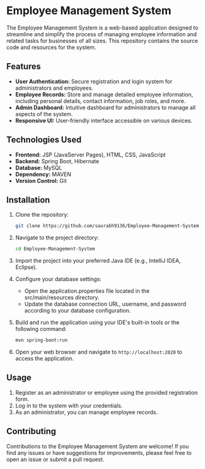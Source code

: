 # Employee Management System

The Employee Management System is a web-based application designed to streamline and simplify the process of managing employee information and related tasks for businesses of all sizes. This repository contains the source code and resources for the system.

## Features

- **User Authentication:** Secure registration and login system for administrators and employees.
- **Employee Records:** Store and manage detailed employee information, including personal details, contact information, job roles, and more.
- **Admin Dashboard:** Intuitive dashboard for administrators to manage all aspects of the system.
- **Responsive UI:** User-friendly interface accessible on various devices.

## Technologies Used

- **Frontend:** JSP (JavaServer Pages), HTML, CSS, JavaScript
- **Backend:** Spring Boot, Hibernate
- **Database:** MySQL
- **Dependency:** MAVEN
- **Version Control:** Git

## Installation

1. Clone the repository:

   ```bash
   git clone https://github.com/saurabh9136/Employee-Management-System.git
   ```

2. Navigate to the project directory:

   ```bash
   cd Employee-Management-System
   ```

3. Import the project into your preferred Java IDE (e.g., IntelliJ IDEA, Eclipse).

4. Configure your database settings:

   - Open the application.properties file located in the src/main/resources directory.
   - Update the database connection URL, username, and password according to your database configuration.

5. Build and run the application using your IDE's built-in tools or the following command:
   
   ```bash
   mvn spring-boot:run
   ```

6. Open your web browser and navigate to `http://localhost:2020` to access the application.

## Usage

1. Register as an administrator or employee using the provided registration form.
2. Log in to the system with your credentials.
3. As an administrator, you can manage employee records.

## Contributing

Contributions to the Employee Management System are welcome! If you find any issues or have suggestions for improvements, please feel free to open an issue or submit a pull request.
